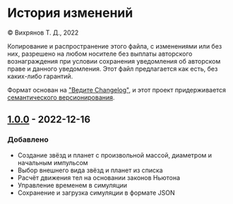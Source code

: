 # История изменений

© Вихрянов Т. Д., 2022

Копирование и распространение этого файла, с изменениями или без них, разрешено на любом носителе без выплаты авторского вознаграждения при условии сохранения уведомления об авторском праве  и данного уведомления. Этот файл предлагается как есть, без каких-либо гарантий.

Формат основан на ["Ведите Changelog"](https://keepachangelog.com/ru/1.0.0/), и этот проект придерживается [семантического версионирования](https://semver.org/lang/ru/spec/v2.0.0.html).

## [1.0.0](https://github.com/TimWCA/UniverseSimulator/releases/tag/v1.0.0) - 2022-12-16
### Добавлено
- Создание звёзд и планет с произвольной массой, диаметром и начальным импульсом
- Выбор внешнего вида звёзд и планет из списка
- Расчёт движения тел на основании законов Ньютона
- Управление временем в симуляции
- Сохранение и загрузка симуляции в формате JSON
